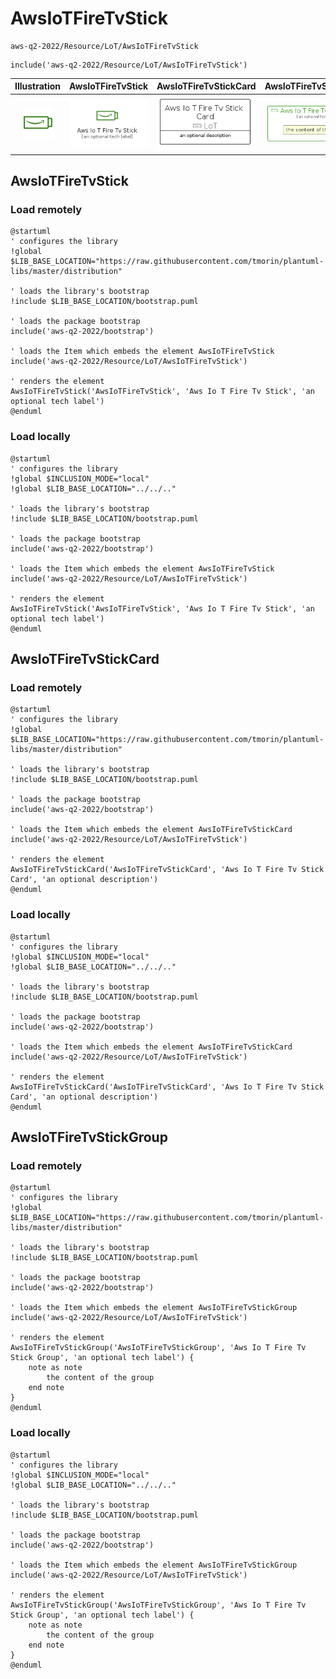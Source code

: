 # AwsIoTFireTvStick


```text
aws-q2-2022/Resource/LoT/AwsIoTFireTvStick
```

```text
include('aws-q2-2022/Resource/LoT/AwsIoTFireTvStick')
```



| Illustration | AwsIoTFireTvStick | AwsIoTFireTvStickCard | AwsIoTFireTvStickGroup |
| :---: | :---: | :---: | :---: |
| ![illustration for Illustration](../../../aws-q2-2022/Resource/LoT/AwsIoTFireTvStick.png) | ![illustration for AwsIoTFireTvStick](../../../aws-q2-2022/Resource/LoT/AwsIoTFireTvStick.Local.png) | ![illustration for AwsIoTFireTvStickCard](../../../aws-q2-2022/Resource/LoT/AwsIoTFireTvStickCard.Local.png) | ![illustration for AwsIoTFireTvStickGroup](../../../aws-q2-2022/Resource/LoT/AwsIoTFireTvStickGroup.Local.png) |




## AwsIoTFireTvStick

### Load remotely
```plantuml
@startuml
' configures the library
!global $LIB_BASE_LOCATION="https://raw.githubusercontent.com/tmorin/plantuml-libs/master/distribution"

' loads the library's bootstrap
!include $LIB_BASE_LOCATION/bootstrap.puml

' loads the package bootstrap
include('aws-q2-2022/bootstrap')

' loads the Item which embeds the element AwsIoTFireTvStick
include('aws-q2-2022/Resource/LoT/AwsIoTFireTvStick')

' renders the element
AwsIoTFireTvStick('AwsIoTFireTvStick', 'Aws Io T Fire Tv Stick', 'an optional tech label')
@enduml
```

### Load locally
```plantuml
@startuml
' configures the library
!global $INCLUSION_MODE="local"
!global $LIB_BASE_LOCATION="../../.."

' loads the library's bootstrap
!include $LIB_BASE_LOCATION/bootstrap.puml

' loads the package bootstrap
include('aws-q2-2022/bootstrap')

' loads the Item which embeds the element AwsIoTFireTvStick
include('aws-q2-2022/Resource/LoT/AwsIoTFireTvStick')

' renders the element
AwsIoTFireTvStick('AwsIoTFireTvStick', 'Aws Io T Fire Tv Stick', 'an optional tech label')
@enduml
```

## AwsIoTFireTvStickCard

### Load remotely
```plantuml
@startuml
' configures the library
!global $LIB_BASE_LOCATION="https://raw.githubusercontent.com/tmorin/plantuml-libs/master/distribution"

' loads the library's bootstrap
!include $LIB_BASE_LOCATION/bootstrap.puml

' loads the package bootstrap
include('aws-q2-2022/bootstrap')

' loads the Item which embeds the element AwsIoTFireTvStickCard
include('aws-q2-2022/Resource/LoT/AwsIoTFireTvStick')

' renders the element
AwsIoTFireTvStickCard('AwsIoTFireTvStickCard', 'Aws Io T Fire Tv Stick Card', 'an optional description')
@enduml
```

### Load locally
```plantuml
@startuml
' configures the library
!global $INCLUSION_MODE="local"
!global $LIB_BASE_LOCATION="../../.."

' loads the library's bootstrap
!include $LIB_BASE_LOCATION/bootstrap.puml

' loads the package bootstrap
include('aws-q2-2022/bootstrap')

' loads the Item which embeds the element AwsIoTFireTvStickCard
include('aws-q2-2022/Resource/LoT/AwsIoTFireTvStick')

' renders the element
AwsIoTFireTvStickCard('AwsIoTFireTvStickCard', 'Aws Io T Fire Tv Stick Card', 'an optional description')
@enduml
```

## AwsIoTFireTvStickGroup

### Load remotely
```plantuml
@startuml
' configures the library
!global $LIB_BASE_LOCATION="https://raw.githubusercontent.com/tmorin/plantuml-libs/master/distribution"

' loads the library's bootstrap
!include $LIB_BASE_LOCATION/bootstrap.puml

' loads the package bootstrap
include('aws-q2-2022/bootstrap')

' loads the Item which embeds the element AwsIoTFireTvStickGroup
include('aws-q2-2022/Resource/LoT/AwsIoTFireTvStick')

' renders the element
AwsIoTFireTvStickGroup('AwsIoTFireTvStickGroup', 'Aws Io T Fire Tv Stick Group', 'an optional tech label') {
    note as note
        the content of the group
    end note
}
@enduml
```

### Load locally
```plantuml
@startuml
' configures the library
!global $INCLUSION_MODE="local"
!global $LIB_BASE_LOCATION="../../.."

' loads the library's bootstrap
!include $LIB_BASE_LOCATION/bootstrap.puml

' loads the package bootstrap
include('aws-q2-2022/bootstrap')

' loads the Item which embeds the element AwsIoTFireTvStickGroup
include('aws-q2-2022/Resource/LoT/AwsIoTFireTvStick')

' renders the element
AwsIoTFireTvStickGroup('AwsIoTFireTvStickGroup', 'Aws Io T Fire Tv Stick Group', 'an optional tech label') {
    note as note
        the content of the group
    end note
}
@enduml
```

